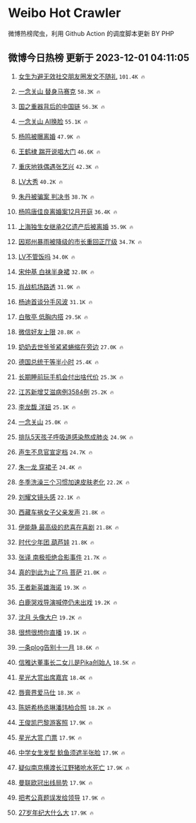 # Weibo Hot Crawler 



微博热榜爬虫，利用 Github Action 的调度脚本更新 BY PHP 


## 微博今日热榜 更新于 2023-12-01 04:11:05 
1. [女生为避无效社交朋友圈发文不随礼](https://s.weibo.com/weibo?q=%23%E5%A5%B3%E7%94%9F%E4%B8%BA%E9%81%BF%E6%97%A0%E6%95%88%E7%A4%BE%E4%BA%A4%E6%9C%8B%E5%8F%8B%E5%9C%88%E5%8F%91%E6%96%87%E4%B8%8D%E9%9A%8F%E7%A4%BC%23&t=31&band_rank=1&Refer=top) `101.4K 🔥` 

1. [一念关山 替身马赛克](https://s.weibo.com/weibo?q=%E4%B8%80%E5%BF%B5%E5%85%B3%E5%B1%B1%20%E6%9B%BF%E8%BA%AB%E9%A9%AC%E8%B5%9B%E5%85%8B&t=31&band_rank=2&Refer=top) `58.3K 🔥` 

1. [国之重器背后的中国链](https://s.weibo.com/weibo?q=%23%E5%9B%BD%E4%B9%8B%E9%87%8D%E5%99%A8%E8%83%8C%E5%90%8E%E7%9A%84%E4%B8%AD%E5%9B%BD%E9%93%BE%23&t=31&band_rank=3&Refer=top) `56.3K 🔥` 

1. [一念关山 AI换脸](https://s.weibo.com/weibo?q=%E4%B8%80%E5%BF%B5%E5%85%B3%E5%B1%B1%20AI%E6%8D%A2%E8%84%B8&t=31&band_rank=4&Refer=top) `55.1K 🔥` 

1. [杨鸣被曝离婚](https://s.weibo.com/weibo?q=%23%E6%9D%A8%E9%B8%A3%E8%A2%AB%E6%9B%9D%E7%A6%BB%E5%A9%9A%23&t=31&band_rank=5&Refer=top) `47.9K 🔥` 

1. [王鹤棣 踹开说唱大门](https://s.weibo.com/weibo?q=%E7%8E%8B%E9%B9%A4%E6%A3%A3%20%E8%B8%B9%E5%BC%80%E8%AF%B4%E5%94%B1%E5%A4%A7%E9%97%A8&t=31&band_rank=6&Refer=top) `46.6K 🔥` 

1. [重庆地铁偶遇张艺兴](https://s.weibo.com/weibo?q=%23%E9%87%8D%E5%BA%86%E5%9C%B0%E9%93%81%E5%81%B6%E9%81%87%E5%BC%A0%E8%89%BA%E5%85%B4%23&t=31&band_rank=7&Refer=top) `42.3K 🔥` 

1. [LV大秀](https://s.weibo.com/weibo?q=LV%E5%A4%A7%E7%A7%80&t=31&band_rank=8&Refer=top) `40.2K 🔥` 

1. [朱丹被骗案 判决书](https://s.weibo.com/weibo?q=%E6%9C%B1%E4%B8%B9%E8%A2%AB%E9%AA%97%E6%A1%88%20%E5%88%A4%E5%86%B3%E4%B9%A6&t=31&band_rank=9&Refer=top) `38.7K 🔥` 

1. [杨鸣唐佳良离婚案12月开庭](https://s.weibo.com/weibo?q=%23%E6%9D%A8%E9%B8%A3%E5%94%90%E4%BD%B3%E8%89%AF%E7%A6%BB%E5%A9%9A%E6%A1%8812%E6%9C%88%E5%BC%80%E5%BA%AD%23&t=31&band_rank=10&Refer=top) `36.4K 🔥` 

1. [上海独生女继承2亿遗产后被离婚](https://s.weibo.com/weibo?q=%23%E4%B8%8A%E6%B5%B7%E7%8B%AC%E7%94%9F%E5%A5%B3%E7%BB%A7%E6%89%BF2%E4%BA%BF%E9%81%97%E4%BA%A7%E5%90%8E%E8%A2%AB%E7%A6%BB%E5%A9%9A%23&t=31&band_rank=11&Refer=top) `35.9K 🔥` 

1. [因郑州暴雨被降级的市长重回正厅级](https://s.weibo.com/weibo?q=%23%E5%9B%A0%E9%83%91%E5%B7%9E%E6%9A%B4%E9%9B%A8%E8%A2%AB%E9%99%8D%E7%BA%A7%E7%9A%84%E5%B8%82%E9%95%BF%E9%87%8D%E5%9B%9E%E6%AD%A3%E5%8E%85%E7%BA%A7%23&t=31&band_rank=12&Refer=top) `34.7K 🔥` 

1. [LV不管饭吗](https://s.weibo.com/weibo?q=%23LV%E4%B8%8D%E7%AE%A1%E9%A5%AD%E5%90%97%23&t=31&band_rank=13&Refer=top) `34.0K 🔥` 

1. [宋仲基 白袜半身裙](https://s.weibo.com/weibo?q=%E5%AE%8B%E4%BB%B2%E5%9F%BA%20%E7%99%BD%E8%A2%9C%E5%8D%8A%E8%BA%AB%E8%A3%99&t=31&band_rank=14&Refer=top) `32.8K 🔥` 

1. [肖战机场路透](https://s.weibo.com/weibo?q=%E8%82%96%E6%88%98%E6%9C%BA%E5%9C%BA%E8%B7%AF%E9%80%8F&t=31&band_rank=15&Refer=top) `31.9K 🔥` 

1. [杨迪首谈分手风波](https://s.weibo.com/weibo?q=%23%E6%9D%A8%E8%BF%AA%E9%A6%96%E8%B0%88%E5%88%86%E6%89%8B%E9%A3%8E%E6%B3%A2%23&t=31&band_rank=16&Refer=top) `31.1K 🔥` 

1. [白敬亭 低胸内搭](https://s.weibo.com/weibo?q=%E7%99%BD%E6%95%AC%E4%BA%AD%20%E4%BD%8E%E8%83%B8%E5%86%85%E6%90%AD&t=31&band_rank=17&Refer=top) `29.5K 🔥` 

1. [微信好友上限](https://s.weibo.com/weibo?q=%E5%BE%AE%E4%BF%A1%E5%A5%BD%E5%8F%8B%E4%B8%8A%E9%99%90&t=31&band_rank=18&Refer=top) `28.8K 🔥` 

1. [奶奶去世爷爷紧紧蜷缩在旁边](https://s.weibo.com/weibo?q=%23%E5%A5%B6%E5%A5%B6%E5%8E%BB%E4%B8%96%E7%88%B7%E7%88%B7%E7%B4%A7%E7%B4%A7%E8%9C%B7%E7%BC%A9%E5%9C%A8%E6%97%81%E8%BE%B9%23&t=31&band_rank=19&Refer=top) `27.0K 🔥` 

1. [德国总统干等半小时](https://s.weibo.com/weibo?q=%23%E5%BE%B7%E5%9B%BD%E6%80%BB%E7%BB%9F%E5%B9%B2%E7%AD%89%E5%8D%8A%E5%B0%8F%E6%97%B6%23&t=31&band_rank=20&Refer=top) `25.4K 🔥` 

1. [长期睡前玩手机会付出啥代价](https://s.weibo.com/weibo?q=%23%E9%95%BF%E6%9C%9F%E7%9D%A1%E5%89%8D%E7%8E%A9%E6%89%8B%E6%9C%BA%E4%BC%9A%E4%BB%98%E5%87%BA%E5%95%A5%E4%BB%A3%E4%BB%B7%23&t=31&band_rank=21&Refer=top) `25.3K 🔥` 

1. [江苏新增艾滋病例3584例](https://s.weibo.com/weibo?q=%23%E6%B1%9F%E8%8B%8F%E6%96%B0%E5%A2%9E%E8%89%BE%E6%BB%8B%E7%97%85%E4%BE%8B3584%E4%BE%8B%23&t=31&band_rank=22&Refer=top) `25.2K 🔥` 

1. [李龙馥 洋妞](https://s.weibo.com/weibo?q=%E6%9D%8E%E9%BE%99%E9%A6%A5%20%E6%B4%8B%E5%A6%9E&t=31&band_rank=23&Refer=top) `25.1K 🔥` 

1. [一念关山](https://s.weibo.com/weibo?q=%E4%B8%80%E5%BF%B5%E5%85%B3%E5%B1%B1&t=31&band_rank=24&Refer=top) `25.0K 🔥` 

1. [排队5天孩子呼吸道感染熬成肺炎](https://s.weibo.com/weibo?q=%23%E6%8E%92%E9%98%9F5%E5%A4%A9%E5%AD%A9%E5%AD%90%E5%91%BC%E5%90%B8%E9%81%93%E6%84%9F%E6%9F%93%E7%86%AC%E6%88%90%E8%82%BA%E7%82%8E%23&t=31&band_rank=25&Refer=top) `24.9K 🔥` 

1. [声生不息官宣定档](https://s.weibo.com/weibo?q=%23%E5%A3%B0%E7%94%9F%E4%B8%8D%E6%81%AF%E5%AE%98%E5%AE%A3%E5%AE%9A%E6%A1%A3%23&t=31&band_rank=26&Refer=top) `24.7K 🔥` 

1. [朱一龙 穿裙子](https://s.weibo.com/weibo?q=%E6%9C%B1%E4%B8%80%E9%BE%99%20%E7%A9%BF%E8%A3%99%E5%AD%90&t=31&band_rank=27&Refer=top) `24.4K 🔥` 

1. [冬季洗澡三个习惯加速皮肤老化](https://s.weibo.com/weibo?q=%23%E5%86%AC%E5%AD%A3%E6%B4%97%E6%BE%A1%E4%B8%89%E4%B8%AA%E4%B9%A0%E6%83%AF%E5%8A%A0%E9%80%9F%E7%9A%AE%E8%82%A4%E8%80%81%E5%8C%96%23&t=31&band_rank=28&Refer=top) `22.2K 🔥` 

1. [刘耀文镜头感](https://s.weibo.com/weibo?q=%E5%88%98%E8%80%80%E6%96%87%E9%95%9C%E5%A4%B4%E6%84%9F&t=31&band_rank=29&Refer=top) `22.1K 🔥` 

1. [西藏车祸女子父亲发声](https://s.weibo.com/weibo?q=%23%E8%A5%BF%E8%97%8F%E8%BD%A6%E7%A5%B8%E5%A5%B3%E5%AD%90%E7%88%B6%E4%BA%B2%E5%8F%91%E5%A3%B0%23&t=31&band_rank=30&Refer=top) `21.8K 🔥` 

1. [伊能静 最高级的悲喜在喜剧](https://s.weibo.com/weibo?q=%E4%BC%8A%E8%83%BD%E9%9D%99%20%E6%9C%80%E9%AB%98%E7%BA%A7%E7%9A%84%E6%82%B2%E5%96%9C%E5%9C%A8%E5%96%9C%E5%89%A7&t=31&band_rank=31&Refer=top) `21.8K 🔥` 

1. [时代少年团 葫芦娃](https://s.weibo.com/weibo?q=%E6%97%B6%E4%BB%A3%E5%B0%91%E5%B9%B4%E5%9B%A2%20%E8%91%AB%E8%8A%A6%E5%A8%83&t=31&band_rank=32&Refer=top) `21.8K 🔥` 

1. [张译 南极拒绝合影事件](https://s.weibo.com/weibo?q=%E5%BC%A0%E8%AF%91%20%E5%8D%97%E6%9E%81%E6%8B%92%E7%BB%9D%E5%90%88%E5%BD%B1%E4%BA%8B%E4%BB%B6&t=31&band_rank=33&Refer=top) `21.7K 🔥` 

1. [真的到此为止了吗 菩萨](https://s.weibo.com/weibo?q=%E7%9C%9F%E7%9A%84%E5%88%B0%E6%AD%A4%E4%B8%BA%E6%AD%A2%E4%BA%86%E5%90%97%20%E8%8F%A9%E8%90%A8&t=31&band_rank=34&Refer=top) `21.0K 🔥` 

1. [王者新英雄海诺](https://s.weibo.com/weibo?q=%23%E7%8E%8B%E8%80%85%E6%96%B0%E8%8B%B1%E9%9B%84%E6%B5%B7%E8%AF%BA%23&t=31&band_rank=35&Refer=top) `19.3K 🔥` 

1. [白鹿哭戏导演喊停仍未出戏](https://s.weibo.com/weibo?q=%23%E7%99%BD%E9%B9%BF%E5%93%AD%E6%88%8F%E5%AF%BC%E6%BC%94%E5%96%8A%E5%81%9C%E4%BB%8D%E6%9C%AA%E5%87%BA%E6%88%8F%23&t=31&band_rank=36&Refer=top) `19.2K 🔥` 

1. [沈月 头像大户](https://s.weibo.com/weibo?q=%E6%B2%88%E6%9C%88%20%E5%A4%B4%E5%83%8F%E5%A4%A7%E6%88%B7&t=31&band_rank=37&Refer=top) `19.2K 🔥` 

1. [很想很想你直播](https://s.weibo.com/weibo?q=%E5%BE%88%E6%83%B3%E5%BE%88%E6%83%B3%E4%BD%A0%E7%9B%B4%E6%92%AD&t=31&band_rank=38&Refer=top) `19.1K 🔥` 

1. [一条plog告别十一月](https://s.weibo.com/weibo?q=%23%E4%B8%80%E6%9D%A1plog%E5%91%8A%E5%88%AB%E5%8D%81%E4%B8%80%E6%9C%88%23&t=31&band_rank=39&Refer=top) `18.6K 🔥` 

1. [信雅达董事长二女儿是Pika创始人](https://s.weibo.com/weibo?q=%23%E4%BF%A1%E9%9B%85%E8%BE%BE%E8%91%A3%E4%BA%8B%E9%95%BF%E4%BA%8C%E5%A5%B3%E5%84%BF%E6%98%AFPika%E5%88%9B%E5%A7%8B%E4%BA%BA%23&t=31&band_rank=40&Refer=top) `18.5K 🔥` 

1. [星光大赏出席嘉宾](https://s.weibo.com/weibo?q=%23%E6%98%9F%E5%85%89%E5%A4%A7%E8%B5%8F%E5%87%BA%E5%B8%AD%E5%98%89%E5%AE%BE%23&t=31&band_rank=41&Refer=top) `18.4K 🔥` 

1. [唇膏界爱马仕](https://s.weibo.com/weibo?q=%E5%94%87%E8%86%8F%E7%95%8C%E7%88%B1%E9%A9%AC%E4%BB%95&t=31&band_rank=42&Refer=top) `18.3K 🔥` 

1. [陈妍希杨丞琳潘玮柏合照](https://s.weibo.com/weibo?q=%23%E9%99%88%E5%A6%8D%E5%B8%8C%E6%9D%A8%E4%B8%9E%E7%90%B3%E6%BD%98%E7%8E%AE%E6%9F%8F%E5%90%88%E7%85%A7%23&t=31&band_rank=43&Refer=top) `18.2K 🔥` 

1. [王俊凯巴黎游客照](https://s.weibo.com/weibo?q=%23%E7%8E%8B%E4%BF%8A%E5%87%AF%E5%B7%B4%E9%BB%8E%E6%B8%B8%E5%AE%A2%E7%85%A7%23&t=31&band_rank=44&Refer=top) `17.9K 🔥` 

1. [星光大赏 门票](https://s.weibo.com/weibo?q=%E6%98%9F%E5%85%89%E5%A4%A7%E8%B5%8F%20%E9%97%A8%E7%A5%A8&t=31&band_rank=45&Refer=top) `17.9K 🔥` 

1. [中学女生发型 鲶鱼须遮半张脸](https://s.weibo.com/weibo?q=%E4%B8%AD%E5%AD%A6%E5%A5%B3%E7%94%9F%E5%8F%91%E5%9E%8B%20%E9%B2%B6%E9%B1%BC%E9%A1%BB%E9%81%AE%E5%8D%8A%E5%BC%A0%E8%84%B8&t=31&band_rank=46&Refer=top) `17.9K 🔥` 

1. [疑似南京横渡长江野猪呛水死亡](https://s.weibo.com/weibo?q=%23%E7%96%91%E4%BC%BC%E5%8D%97%E4%BA%AC%E6%A8%AA%E6%B8%A1%E9%95%BF%E6%B1%9F%E9%87%8E%E7%8C%AA%E5%91%9B%E6%B0%B4%E6%AD%BB%E4%BA%A1%23&t=31&band_rank=47&Refer=top) `17.9K 🔥` 

1. [曼联欧冠出线局势](https://s.weibo.com/weibo?q=%23%E6%9B%BC%E8%81%94%E6%AC%A7%E5%86%A0%E5%87%BA%E7%BA%BF%E5%B1%80%E5%8A%BF%23&t=31&band_rank=48&Refer=top) `17.9K 🔥` 

1. [把考公真题误发给领导](https://s.weibo.com/weibo?q=%23%E6%8A%8A%E8%80%83%E5%85%AC%E7%9C%9F%E9%A2%98%E8%AF%AF%E5%8F%91%E7%BB%99%E9%A2%86%E5%AF%BC%23&t=31&band_rank=49&Refer=top) `17.9K 🔥` 

1. [27岁年纪大什么大](https://s.weibo.com/weibo?q=27%E5%B2%81%E5%B9%B4%E7%BA%AA%E5%A4%A7%E4%BB%80%E4%B9%88%E5%A4%A7&t=31&band_rank=50&Refer=top) `17.9K 🔥` 

